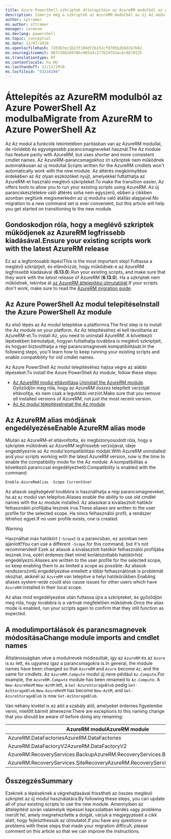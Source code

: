 ```yaml
---
title: Azure PowerShell-szkriptek áttelepítése az AzureRM modulból az Az modulba
description: Ismerje meg a szkriptek az AzureRM modulból az új Az modulba való áttelepítésére szolgáló lépéseket és eszközöket.
author: sptramer
ms.author: sttramer
manager: carmonm
ms.devlang: powershell
ms.topic: conceptual
ms.date: 11/07/2018
ms.openlocfilehash: 720387ec1b23f10ddf2b153cf0705b2b6d1b7b82
ms.sourcegitcommit: 087c588169786c005a3c177624fb3ac6c8870125
ms.translationtype: HT
ms.contentlocale: hu-HU
ms.lasthandoff: 12/13/2018
ms.locfileid: "53216194"
---
```

# <a name="migrate-from-azurerm-to-azure-powershell-az"></a><span data-ttu-id="f310a-103">Áttelepítés az AzureRM modulból az Azure PowerShell Az modulba</span><span class="sxs-lookup"><span data-stu-id="f310a-103">Migrate from AzureRM to Azure PowerShell Az</span></span>

<span data-ttu-id="f310a-104">Az Az modul a funkciók tekintetében paritásban van az AzureRM modullal, de rövidebb és egységesebb parancsmagneveket használ.</span><span class="sxs-lookup"><span data-stu-id="f310a-104">The Az module has feature parity with AzureRM, but uses shorter and more consistent cmdlet names.</span></span>
<span data-ttu-id="f310a-105">Az AzureRM-parancsmagokhoz írt szkriptek nem működnek automatikusan az új modullal.</span><span class="sxs-lookup"><span data-stu-id="f310a-105">Scripts written for the AzureRM cmdlets won't automatically work with the new module.</span></span> <span data-ttu-id="f310a-106">Az áttérés megkönnyítése érdekében az Az olyan eszközöket nyújt, amelyekkel futtathatja az AzureRM-et használó meglévő szkripteket.</span><span class="sxs-lookup"><span data-stu-id="f310a-106">To make the transition easier, Az offers tools to allow you to run your existing scripts using AzureRM.</span></span> <span data-ttu-id="f310a-107">Az új parancskészletekre való áttérés soha nem egyszerű, ebben a cikkben azonban segítünk megismerkedni az új modulra való átállás alapjaival.</span><span class="sxs-lookup"><span data-stu-id="f310a-107">No migration to a new command set is ever convenient, but this article will help you get started on transitioning to the new module.</span></span>

## <a name="ensure-your-existing-scripts-work-with-the-latest-azurerm-release"></a><span data-ttu-id="f310a-108">Gondoskodjon róla, hogy a meglévő szkriptek működjenek az AzureRM legfrissebb kiadásával.</span><span class="sxs-lookup"><span data-stu-id="f310a-108">Ensure your existing scripts work with the latest AzureRM release</span></span>

<span data-ttu-id="f310a-109">Ez az a legfontosabb lépés!</span><span class="sxs-lookup"><span data-stu-id="f310a-109">This is the most important step!</span></span> <span data-ttu-id="f310a-110">Futtassa a meglévő szkriptjeit, és ellenőrizze, hogy működnek-e az AzureRM _legfrissebb_ kiadásával (__6.13.0__).</span><span class="sxs-lookup"><span data-stu-id="f310a-110">Run your existing scripts, and make sure that they work with the _latest_ release of AzureRM (__6.13.0__).</span></span> <span data-ttu-id="f310a-111">Ha a szkriptek nem működnek, tekintse át [az AzureRM áttelepítési útmutatóját](migration-guide.6.0.0.md).</span><span class="sxs-lookup"><span data-stu-id="f310a-111">If your scripts don't work, make sure to read the [AzureRM migration guide](migration-guide.6.0.0.md).</span></span>

## <a name="install-the-azure-powershell-az-module"></a><span data-ttu-id="f310a-112">Az Azure PowerShell Az modul telepítése</span><span class="sxs-lookup"><span data-stu-id="f310a-112">Install the Azure PowerShell Az module</span></span>

<span data-ttu-id="f310a-113">Az első lépés az Az modul telepítése a platformra.</span><span class="sxs-lookup"><span data-stu-id="f310a-113">The first step is to install the Az module on your platform.</span></span> <span data-ttu-id="f310a-114">Az Az telepítéséhez el kell távolítania az AzureRM-et.</span><span class="sxs-lookup"><span data-stu-id="f310a-114">To install Az, you need to uninstall AzureRM.</span></span>
<span data-ttu-id="f310a-115">A következő lépésekben bemutatjuk, hogyan futtathatja továbbra is meglévő szkriptjeit, és hogyan biztosíthatja a régi parancsmagnevek kompatibilitását.</span><span class="sxs-lookup"><span data-stu-id="f310a-115">In the following steps, you'll learn how to keep running your existing scripts and enable compatibility for old cmdlet names.</span></span>

<span data-ttu-id="f310a-116">Az Azure PowerShell Az modul telepítéséhez hajtsa végre az alábbi lépéseket:</span><span class="sxs-lookup"><span data-stu-id="f310a-116">To install the Azure PowerShell Az module, follow these steps:</span></span>

* <span data-ttu-id="f310a-117">[Az AzureRM modul eltávolítása](uninstall-azurerm-ps.md).</span><span class="sxs-lookup"><span data-stu-id="f310a-117">[Uninstall the AzureRM module](uninstall-azurerm-ps.md).</span></span> <span data-ttu-id="f310a-118">Győződjön meg róla, hogy az AzureRM _összes_ telepített verzióját eltávolítja, és nem csak a legutóbbi verziót.</span><span class="sxs-lookup"><span data-stu-id="f310a-118">Make sure that you remove _all_ installed versions of AzureRM, not just the most recent version.</span></span>
* [<span data-ttu-id="f310a-119">Az Az modul telepítése</span><span class="sxs-lookup"><span data-stu-id="f310a-119">Install the Az module</span></span>](install-az-ps.md)

## <a name="a-namealiasesenable-azurerm-alias-mode"></a><span data-ttu-id="f310a-120"><a name="aliases"/>Az AzureRM alias módjának engedélyezése</span><span class="sxs-lookup"><span data-stu-id="f310a-120"><a name="aliases"/>Enable AzureRM alias mode</span></span>

<span data-ttu-id="f310a-121">Miután az AzureRM-et eltávolította, és megbizonyosodott róla, hogy a szkriptek működnek az AzureRM legfrissebb verziójával, ideje engedélyeznie az Az modul kompatibilitási módját.</span><span class="sxs-lookup"><span data-stu-id="f310a-121">With AzureRM uninstalled and your scripts working with the latest AzureRM version, now is the time to enable the compatibility mode for the Az module.</span></span> <span data-ttu-id="f310a-122">A kompatibilitás a következő paranccsal engedélyezhető:</span><span class="sxs-lookup"><span data-stu-id="f310a-122">Compatibility is enabled with the command:</span></span>

```powershell-interactive
Enable-AzureRmAlias -Scope CurrentUser
```

<span data-ttu-id="f310a-123">Az aliasok segítségével továbbra is használhatja a régi parancsmagneveket, ha az `Az` modul van telepítve.</span><span class="sxs-lookup"><span data-stu-id="f310a-123">Aliases enable the ability to use old cmdlet names with the `Az` module installed.</span></span> <span data-ttu-id="f310a-124">Az aliasokat a kiválasztott hatókör felhasználói profiljába lesznek írva.</span><span class="sxs-lookup"><span data-stu-id="f310a-124">These aliases are written to the user profile for the selected scope.</span></span> <span data-ttu-id="f310a-125">Ha nincs felhasználói profil, a rendszer létrehoz egyet.</span><span class="sxs-lookup"><span data-stu-id="f310a-125">If no user profile exists, one is created.</span></span>

> [!WARNING]
>
> <span data-ttu-id="f310a-126">Használhat más hatókört (`-Scope`) is a parancsban, ez azonban nem ajánlott!</span><span class="sxs-lookup"><span data-stu-id="f310a-126">You can use a different `-Scope` for this command, but it's not recommended!</span></span> <span data-ttu-id="f310a-127">Ezek az aliasok a kiválasztott hatókör felhasználói profiljába lesznek írva, ezért érdemes őket minél korlátozottabb hatókörhöz engedélyezni.</span><span class="sxs-lookup"><span data-stu-id="f310a-127">Aliases are written to the user profile for the selected scope, so keep enabling them to as limited a scope as possible.</span></span> <span data-ttu-id="f310a-128">Az aliasok rendszerszintű engedélyezése emellett a többi felhasználónak is problémát okozhat, akiknél az `AzureRM` van telepítve a helyi hatókörükben.</span><span class="sxs-lookup"><span data-stu-id="f310a-128">Enabling aliases system-wide could also cause issues for other users which have `AzureRM` installed in their local scope.</span></span>

<span data-ttu-id="f310a-129">Az alias mód engedélyezése után futtassa újra a szkripteket, és győződjön meg róla, hogy továbbra is a vártnak megfelelően működnek.</span><span class="sxs-lookup"><span data-stu-id="f310a-129">Once the alias mode is enabled, run your scripts again to confirm that they still function as expected.</span></span> 

## <a name="change-module-imports-and-cmdlet-names"></a><span data-ttu-id="f310a-130">A modulimportálások és parancsmagnevek módosítása</span><span class="sxs-lookup"><span data-stu-id="f310a-130">Change module imports and cmdlet names</span></span>

<span data-ttu-id="f310a-131">Általánosságban véve a modulnevek módosultak, így az `AzureRM` és az `Azure` is `Az` lett, és ugyanez igaz a parancsmagokra is.</span><span class="sxs-lookup"><span data-stu-id="f310a-131">In general, the module names have been changed so that `AzureRM` and `Azure` become `Az`, and the same for cmdlets.</span></span>
<span data-ttu-id="f310a-132">Az `AzureRM.Compute` modul új neve például `Az.Compute`.</span><span class="sxs-lookup"><span data-stu-id="f310a-132">For example, the `AzureRM.Compute` module has been renamed to `Az.Compute`.</span></span> <span data-ttu-id="f310a-133">A `New-AzureRmVM` `New-AzVM` lett, a `Get-AzureStorageBlob` pedig `Get-AzStorageBlob`.</span><span class="sxs-lookup"><span data-stu-id="f310a-133">`New-AzureRmVM` has become `New-AzVM`, and `Get-AzureStorageBlob` is now `Get-AzStorageBlob`.</span></span>

<span data-ttu-id="f310a-134">Van néhány kivétel is ez alól a szabály alól, amelyeket érdemes figyelembe venni, mielőtt bármit átnevezne:</span><span class="sxs-lookup"><span data-stu-id="f310a-134">There are exceptions to this naming change that you should be aware of before doing any renaming:</span></span>

| <span data-ttu-id="f310a-135">AzureRM modul</span><span class="sxs-lookup"><span data-stu-id="f310a-135">AzureRM module</span></span> | <span data-ttu-id="f310a-136">Az modul</span><span class="sxs-lookup"><span data-stu-id="f310a-136">Az module</span></span> |
|----------------|-----------|
| <span data-ttu-id="f310a-137">AzureRM.DataFactories</span><span class="sxs-lookup"><span data-stu-id="f310a-137">AzureRM.DataFactories</span></span> | <span data-ttu-id="f310a-138">Az.DataFactory</span><span class="sxs-lookup"><span data-stu-id="f310a-138">Az.DataFactory</span></span> |
| <span data-ttu-id="f310a-139">AzureRM.DataFactoryV2</span><span class="sxs-lookup"><span data-stu-id="f310a-139">AzureRM.DataFactoryV2</span></span> | <span data-ttu-id="f310a-140">Az.DataFactory</span><span class="sxs-lookup"><span data-stu-id="f310a-140">Az.DataFactory</span></span> |
| <span data-ttu-id="f310a-141">AzureRM.RecoveryServices.Backup</span><span class="sxs-lookup"><span data-stu-id="f310a-141">AzureRM.RecoveryServices.Backup</span></span> | <span data-ttu-id="f310a-142">Az.RecoveryServices</span><span class="sxs-lookup"><span data-stu-id="f310a-142">Az.RecoveryServices</span></span> |
| <span data-ttu-id="f310a-143">AzureRM.RecoveryServices.SiteRecovery</span><span class="sxs-lookup"><span data-stu-id="f310a-143">AzureRM.RecoveryServices.SiteRecovery</span></span> | <span data-ttu-id="f310a-144">Az.RecoveryServices</span><span class="sxs-lookup"><span data-stu-id="f310a-144">Az.RecoveryServices</span></span> |

## <a name="summary"></a><span data-ttu-id="f310a-145">Összegzés</span><span class="sxs-lookup"><span data-stu-id="f310a-145">Summary</span></span>

<span data-ttu-id="f310a-146">Ezeknek a lépéseknek a végrehajtásával frissítheti az összes meglévő szkriptet az új modul használatára.</span><span class="sxs-lookup"><span data-stu-id="f310a-146">By following these steps, you can update all of your existing scripts to use the new module.</span></span> <span data-ttu-id="f310a-147">Amennyiben az áttelepítést során valamelyik lépéssel kapcsolatban kérdés vagy probléma merült fel, amely megnehezítette a dolgát, várjuk a megjegyzéseit a cikk alatt, hogy fejleszthessük az útmutatót.</span><span class="sxs-lookup"><span data-stu-id="f310a-147">If you have any questions or problems with these steps that made your migration difficult, please comment on this article so that we can improve the instructions.</span></span>
